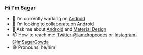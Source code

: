 ### Hi I'm Sagar

* 🔭 I’m currently working on [Android](https://developer.android.com/)
* 👯 I’m looking to collaborate on [Android](https://developer.android.com/)
* 💬 Ask me about [Android](https://developer.android.com/) and [Material Design](https://material.io/)
* 📫 How to reach me: [Twitter-@iamdropcodes](https://twitter.com/imdropcodes) or [Instagram-@ImSagarGowda](https://www.instagram.com/imsagargowda/)
* 😄 Pronouns: he/him
